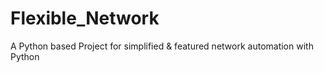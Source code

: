 # Flexible_Network
A Python based Project for simplified &amp; featured network automation with Python
